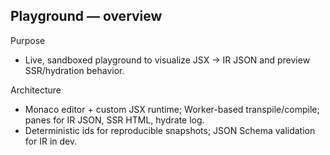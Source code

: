 ## Playground — overview

Purpose
- Live, sandboxed playground to visualize JSX → IR JSON and preview SSR/hydration behavior.

Architecture
- Monaco editor + custom JSX runtime; Worker-based transpile/compile; panes for IR JSON, SSR HTML, hydrate log.
- Deterministic ids for reproducible snapshots; JSON Schema validation for IR in dev.
